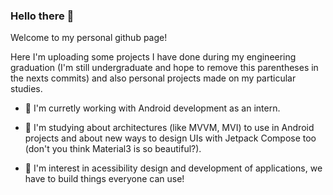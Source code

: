 ### Hello there 👋
Welcome to my personal github page! 

Here I'm uploading some projects I have done during my engineering graduation (I'm still undergraduate and hope to remove this parentheses in the nexts commits) and also personal projects made on my particular studies.

- 🔭 I'm curretly working with Android development as an intern.

- 🌱 I'm studying about architectures (like MVVM, MVI) to use in Android projects and about new ways to design UIs with Jetpack Compose too (don't you think Material3 is so beautiful?).

- 🌱 I'm interest in acessibility design and development of applications, we have to build things everyone can use!

<!--
**igor-bt/igor-bt** is a ✨ _special_ ✨ repository because its `README.md` (this file) appears on your GitHub profile.

Here are some ideas to get you started:

- 🔭 I’m currently working on ...
- 🌱 I’m currently learning ...
- 👯 I’m looking to collaborate on ...
- 🤔 I’m looking for help with ...
- 💬 Ask me about ...
- 📫 How to reach me: ...
- 😄 Pronouns: ...
- ⚡ Fun fact: ...
-->
